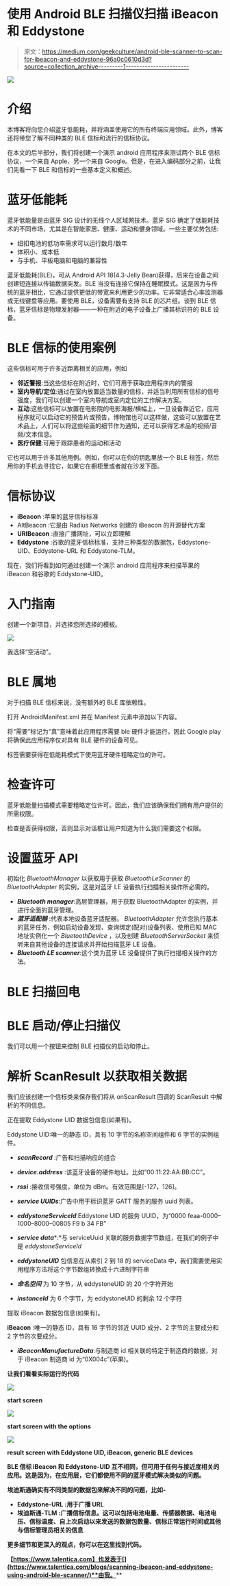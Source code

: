 # 使用 Android BLE 扫描仪扫描 iBeacon 和 Eddystone

> 原文：<https://medium.com/geekculture/android-ble-scanner-to-scan-for-ibeacon-and-eddystone-96a0c0610d3d?source=collection_archive---------1----------------------->

![](img/f7e3558e8c90a92e9117c8a6d8e70e3e.png)

# 介绍

本博客将向您介绍蓝牙低能耗，并将涵盖使用它的所有终端应用领域。此外，博客还将带您了解不同种类的 BLE 信标和流行的信标协议。

在本文的后半部分，我们将创建一个演示 android 应用程序来测试两个 BLE 信标协议，一个来自 Apple，另一个来自 Google。但是，在进入编码部分之前，让我们先看一下 BLE 和信标的一些基本定义和概述。

# 蓝牙低能耗

蓝牙低能量是由蓝牙 SIG 设计的无线个人区域网技术。蓝牙 SIG 确定了低能耗技术的不同市场，尤其是在智能家居、健康、运动和健身领域。一些主要优势包括:

*   纽扣电池的低功率需求可以运行数月/数年
*   体积小、成本低
*   与手机、平板电脑和电脑的兼容性

蓝牙低能耗(BLE)，可从 Android API 18(4.3-Jelly Bean)获得，后来在设备之间创建短连接以传输数据突发。BLE 当没有连接它保持在睡眠模式。这是因为与传统的蓝牙相比，它通过提供更低的带宽来利用更少的功率。它非常适合心率监测器或无线键盘等应用。要使用 BLE，设备需要有支持 BLE 的芯片组。谈到 BLE 信标，蓝牙信标是物理发射器——一种在附近的电子设备上广播其标识符的 BLE 设备。

# BLE 信标的使用案例

这些信标可用于许多近距离相关的应用，例如

*   **邻近警报**:当这些信标在附近时，它们可用于获取应用程序内的警报
*   **室内导航/定位**:通过在室内放置适当数量的信标，并适当利用所有信标的信号强度，我们可以创建一个室内导航或室内定位的工作解决方案。
*   **互动**:这些信标可以放置在电影院的电影海报/横幅上，一旦设备靠近它，应用程序就可以启动它的预告片或预告，博物馆也可以这样做，这些可以放置在艺术品上，人们可以将这些绘画的细节作为通知，还可以获得艺术品的视频/音频/文本信息。
*   **医疗保健**:可用于跟踪患者的运动和活动

它也可以用于许多其他用例。例如，你可以在你的钥匙里放一个 BLE 标签，然后用你的手机去寻找它，如果它在橱柜里或者就在沙发下面。

# 信标协议

*   **iBeacon** :苹果的蓝牙信标标准
*   AltBeacon :它是由 Radius Networks 创建的 iBeacon 的开源替代方案
*   **URIBeacon** :直接广播网址，可以立即理解
*   **Eddystone** :谷歌的蓝牙信标标准，支持三种类型的数据包，Eddystone-UID、Eddystone-URL 和 Eddystone-TLM。

现在，我们将看到如何通过创建一个演示 android 应用程序来扫描苹果的 iBeacon 和谷歌的 Eddystone-UID。

# 入门指南

创建一个新项目，并选择您所选择的模板。

![](img/fcb9f660c203427881c10352638a9157.png)

我选择“空活动”。

# BLE 属地

对于扫描 BLE 信标来说，没有额外的 BLE 库依赖性。

打开 AndroidManifest.xml 并在 Manifest 元素中添加以下内容。

<uses-feature>将“需要”标记为“真”意味着此应用程序需要 ble 硬件才能运行，因此 Google play 将确保此应用程序仅对具有 BLE 硬件的设备可见。</uses-feature>

<uses-permission>标签需要获得在低能耗模式下使用蓝牙硬件粗略定位的许可。</uses-permission>

# 检查许可

蓝牙低能量扫描模式需要粗略定位许可。因此，我们应该确保我们拥有用户提供的所需权限。

检查是否获得权限，否则显示对话框让用户知道为什么我们需要这个权限。

# 设置蓝牙 API

初始化 *BluetoothManager* 以获取用于获取 *BluetoothLeScanner* 的 *BluetoothAdapter* 的实例，这是对蓝牙 LE 设备执行扫描相关操作所必需的。

*   ***Bluetooth manager***:高层管理器，用于获取 BluetoothAdapter 的实例，并进行全面的蓝牙管理。
*   ***蓝牙适配器*** :代表本地设备蓝牙适配器。 *BluetoothAdapter* 允许您执行基本的蓝牙任务，例如启动设备发现、查询绑定(配对)设备列表、使用已知 MAC 地址实例化一个 *BluetoothDevice* ，以及创建 *BluetoothServerSocket* 来侦听来自其他设备的连接请求并开始扫描蓝牙 LE 设备。
*   ***Bluetooth LE scanner***:这个类为蓝牙 LE 设备提供了执行扫描相关操作的方法。

# BLE 扫描回电

# BLE 启动/停止扫描仪

我们可以用一个按钮来控制 BLE 扫描仪的启动和停止。

# 解析 ScanResult 以获取相关数据

我们应该创建一个信标类来保存我们将从 onScanResult 回调的 ScanResult 中解析的不同信息。

正在提取 Eddystone UID 数据包信息(如果有)。

Eddystone UID:唯一的静态 ID，具有 10 字节的名称空间组件和 6 字节的实例组件。

*   ***scanRecord*** :广告和扫描响应的组合
*   ***device.address*** :该蓝牙设备的硬件地址。比如“00:11:22:AA:BB:CC”。
*   ***rssi*** :接收信号强度，单位为 dBm。有效范围是[-127，126]。
*   ***service UUIDs***:广告中用于标识蓝牙 GATT 服务的服务 uuid 列表。
*   ***eddystoneServiceId***:Eddystone UID 的服务 UUID，为“0000 feaa-0000–1000–8000–00805 F9 b 34 FB”
*   ***service data****:*与 serviceUuid 关联的服务数据字节数组，在我们的例子中是 *eddystoneServiceId*
*   ***eddystoneUID*** 包信息在从索引 2 到 18 的 serviceData 中，我们需要使用实用程序方法将这个字节数组转换成十六进制字符串

*   ***命名空间*** 为 10 字节，从 eddystoneUID 的 20 个字符开始
*   ***instanceId*** 为 6 个字节，为 eddystoneUID 的剩余 12 个字符

提取 iBeacon 数据包信息(如果有)。

**iBeacon** :唯一的静态 ID，具有 16 字节的邻近 UUID 成分、2 字节的主要成分和 2 字节的次要成分。

*   ***iBeaconManufactureData***:与制造商 id 相关联的特定于制造商的数据，对于 iBeacon 制造商 id 为“0X004c”(苹果)。

******让我们看看实际运行的代码******

******![](img/9f718577a41fbc083e740a8d58c1acb4.png)******

******start screen******

******![](img/20bcae5b8453715908a27809d7031335.png)******

******start screen with the options******

******![](img/38d731ecc158583e341e1f9fcad4e22b.png)******

******result screen with Eddystone UID, iBeacon, generic BLE devices******

******BLE 信标 iBeacon 和 Eddystone-UID 互不相同，但可用于任何与接近度相关的应用。这是因为，在应用层，它们都使用不同的蓝牙模式解决类似的问题。******

******埃迪斯通确实有不同类型的数据包来解决不同的问题，比如-******

*   ********Eddystone-URL** :用于广播 URL******
*   ****埃迪斯通-TLM :广播信标信息。这可以包括电池电量、传感器数据、电池电压、信标温度、自上次启动以来发送的数据包数量、信标正常运行时间或其他与信标管理员相关的信息****

****更多细节和更深入的观点，你可以在这里找到代码。****

****【https://www.talentica.com】也发表于[](https://www.talentica.com/blogs/scanning-ibeacon-and-eddystone-using-android-ble-scanner/)**由我。******